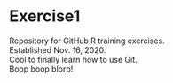 # Exercise1
Repository for GitHub R training exercises.  
Established Nov. 16, 2020.  
Cool to finally learn how to use Git.  
Boop boop blorp!
